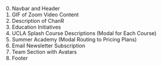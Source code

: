 0. Navbar and Header
1. GIF of Zoom Video Content
2. Description of ChanR
3. Education Initiatives
4. UCLA Splash Course Descriptions (Modal for Each Course)
5. Summer Academy (Modal Routing to Pricing Plans)
6. Email Newsletter Subscription
7. Team Section with Avatars
8. Footer 
